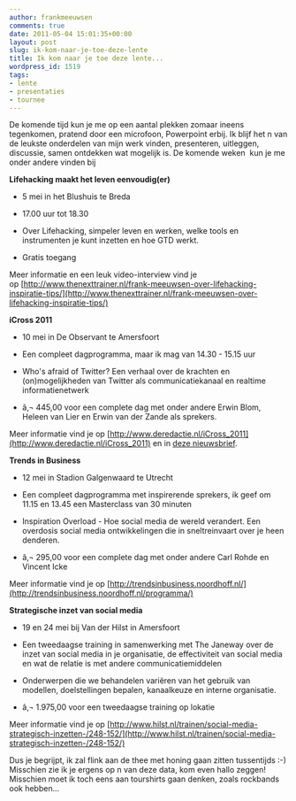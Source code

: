 ```yaml
---
author: frankmeeuwsen
comments: true
date: 2011-05-04 15:01:35+00:00
layout: post
slug: ik-kom-naar-je-toe-deze-lente
title: Ik kom naar je toe deze lente...
wordpress_id: 1519
tags:
- lente
- presentaties
- tournee
---
```


De komende tijd kun je me op een aantal plekken zomaar ineens tegenkomen, pratend door een microfoon, Powerpoint erbij. Ik blijf het n van de leukste onderdelen van mijn werk vinden, presenteren, uitleggen, discussie, samen ontdekken wat mogelijk is. De komende weken  kun je me onder andere vinden bij

**Lifehacking maakt het leven eenvoudig(er)**



	
  * 5 mei in het Blushuis te Breda

	
  * 17.00 uur tot 18.30

	
  * Over Lifehacking, simpeler leven en werken, welke tools en instrumenten je kunt inzetten en hoe GTD werkt.

	
  * Gratis toegang


Meer informatie en een leuk video-interview vind je op [http://www.thenexttrainer.nl/frank-meeuwsen-over-lifehacking-inspiratie-tips/](http://www.thenexttrainer.nl/frank-meeuwsen-over-lifehacking-inspiratie-tips/)

**iCross 2011**



	
  * 10 mei in De Observant te Amersfoort

	
  * Een compleet dagprogramma, maar ik mag van 14.30 - 15.15 uur

	
  * Who's afraid of Twitter? Een verhaal over de krachten en (on)mogelijkheden van Twitter als communicatiekanaal en realtime informatienetwerk

	
  * â‚¬ 445,00 voor een complete dag met onder andere Erwin Blom, Heleen van Lier en Erwin van der Zande als sprekers.


Meer informatie vind je op [http://www.deredactie.nl/iCross_2011](http://www.deredactie.nl/iCross_2011) en in [deze nieuwsbrief](http://www.deredactie.nl/trainingen/nieuwsbrief/frank_meeuwsen_twitter_is_geen_social_network1/).

**Trends in Business**



	
  * 12 mei in Stadion Galgenwaard te Utrecht

	
  * Een compleet dagprogramma met inspirerende sprekers, ik geef om 11.15 en 13.45 een Masterclass van 30 minuten

	
  * Inspiration Overload - Hoe social media de wereld verandert. Een overdosis social media ontwikkelingen die in sneltreinvaart over je heen denderen.

	
  * â‚¬ 295,00 voor een complete dag met onder andere Carl Rohde en Vincent Icke


Meer informatie vind je op [http://trendsinbusiness.noordhoff.nl/](http://trendsinbusiness.noordhoff.nl/programma/)

**Strategische inzet van social media**



	
  * 19 en 24 mei bij Van der Hilst in Amersfoort

	
  * Een tweedaagse training in samenwerking met The Janeway over de inzet van social media in je organisatie, de effectiviteit van social media en wat de relatie is met andere communicatiemiddelen

	
  * Onderwerpen die we behandelen variëren van het gebruik van modellen, doelstellingen bepalen, kanaalkeuze en interne organisatie.

	
  * â‚¬ 1.975,00 voor een tweedaagse training op lokatie


Meer informatie vind je op [http://www.hilst.nl/trainen/social-media-strategisch-inzetten-/248-152/](http://www.hilst.nl/trainen/social-media-strategisch-inzetten-/248-152/)

Dus je begrijpt, ik zal flink aan de thee met honing gaan zitten tussentijds :-) Misschien zie ik je ergens op n van deze data, kom even hallo zeggen! Misschien moet ik toch eens aan tourshirts gaan denken, zoals rockbands ook hebben...




